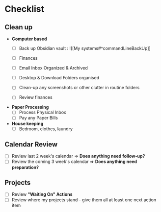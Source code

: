 
# Checklist 
## Clean up 
- **Computer based**
    - [ ] Back up Obsidian vault : ![[My systems#^commandLineBackUp]]
    - [ ] Finances
    - [ ] Email Inbox Organized & Archived
    - [ ] Desktop & Download Folders organised 
    - [ ] Clean-up any screenshots or other clutter in routine folders
    - [ ] Review finances 



- **Paper Processing**
    - [ ]  Process Physical Inbox
    - [ ]  Pay any Paper Bills
- **House keeping** 
    - [ ] Bedroom, clothes, laundry 

## Calendar Review
- [ ] Review last 2 week's calendar ⇒ **Does anything need follow-up?**
- [ ] Review the coming 3 week's calendar ⇒ **Does anything need preparation?**

## Projects 
- [ ] Review **"Waiting On" Actions**
- [ ] Review where my projects stand - give them all at least one next action item